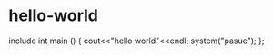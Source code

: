 # hello-world
include<iostream>
  int main ()
  {
    cout<<"hello world"<<endl;
    system("pasue");
  };
